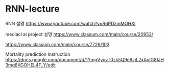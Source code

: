 # RNN-lecture

RNN 설명
https://www.youtube.com/watch?v=R6PDzmMOHXI

mediacl ai project 설명
https://www.classum.com/main/course/20953/


https://www.classum.com/main/course/7726/103


Mortality prediction Instruction
https://docs.google.com/document/d/1YmgVyovT0zk5Q9e9zjL2xAnIG8fJH3mq8KGOHEL4F_Y/edit

